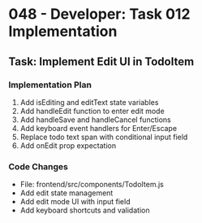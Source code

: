# 048 - Developer: Task 012 Implementation

## Task: Implement Edit UI in TodoItem

### Implementation Plan
1. Add isEditing and editText state variables
2. Add handleEdit function to enter edit mode
3. Add handleSave and handleCancel functions
4. Add keyboard event handlers for Enter/Escape
5. Replace todo text span with conditional input field
6. Add onEdit prop expectation

### Code Changes
- File: frontend/src/components/TodoItem.js
- Add edit state management
- Add edit mode UI with input field
- Add keyboard shortcuts and validation
